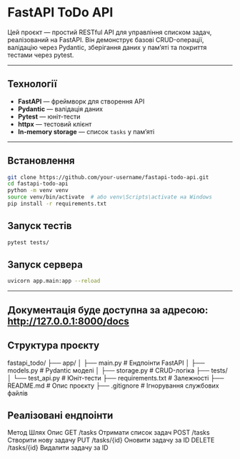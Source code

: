 #  FastAPI ToDo API

Цей проєкт — простий RESTful API для управління списком задач, реалізований на FastAPI. 
Він демонструє базові CRUD-операції, валідацію через Pydantic, зберігання даних у пам’яті та покриття тестами через pytest.

---

##  Технології

- **FastAPI** — фреймворк для створення API
- **Pydantic** — валідація даних
- **Pytest** — юніт-тести
- **httpx** — тестовий клієнт
- **In-memory storage** — список `tasks` у пам’яті

---

##  Встановлення

```bash
git clone https://github.com/your-username/fastapi-todo-api.git
cd fastapi-todo-api
python -m venv venv
source venv/bin/activate  # або venv\Scripts\activate на Windows
pip install -r requirements.txt
```

##  Запуск тестів
```bash
pytest tests/
```

## Запуск сервера
```bash
uvicorn app.main:app --reload
```
---
  Документація буде доступна за адресою: http://127.0.0.1:8000/docs
---

## Структура проєкту
fastapi_todo/
├── app/
│   ├── main.py         # Ендпоінти FastAPI
│   ├── models.py       # Pydantic моделі
│   ├── storage.py      # CRUD-логіка
├── tests/
│   └── test_api.py     # Юніт-тести
├── requirements.txt    # Залежності
├── README.md           # Опис проєкту
├── .gitignore          # Ігнорування службових файлів


## Реалізовані ендпоінти
Метод	Шлях	     Опис
GET	    /tasks	     Отримати список задач
POST	/tasks	     Створити нову задачу
PUT  	/tasks/{id}	 Оновити задачу за ID
DELETE	/tasks/{id}	 Видалити задачу за ID
